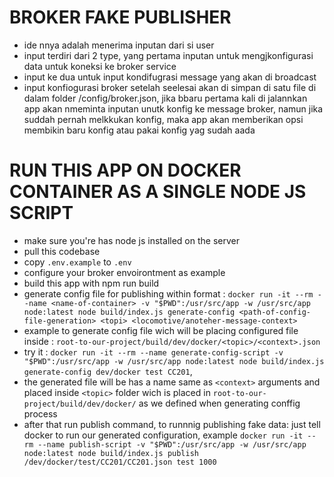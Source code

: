 # BROKER FAKE PUBLISHER
- ide nnya adalah menerima inputan dari si user
- input terdiri dari 2 type, yang pertama inputan untuk mengjkonfigurasi data untuk koneksi ke broker service
- input ke dua untuk input kondifugrasi message yang akan di broadcast
- input konfiogurasi broker setelah seelesai akan di simpan di satu file di dalam folder /config/broker.json, jika bbaru pertama kali di jalannkan app akan nmeminta inputan unutk konfig ke message broker, namun jika suddah pernah melkkukan konfig, maka app akan memberikan opsi membikin baru konfig atau pakai konfig yag sudah aada


# RUN THIS APP ON DOCKER CONTAINER AS A SINGLE NODE JS SCRIPT
- make sure you're has node js installed on the server
- pull this codebase
- copy `.env.example` to `.env`
- configure your broker envoirontment as example
- build this app with npm run build 
- generate config file for publishing within format : `docker run -it --rm --name <name-of-container> -v "$PWD":/usr/src/app -w /usr/src/app node:latest node build/index.js generate-config <path-of-config-file-generation> <topi> <locomotive/anoteher-message-context>`
- example to generate config file wich will be placing configured file inside : `root-to-our-project/build/dev/docker/<topic>/<context>.json` 
- try it : `docker run -it --rm --name generate-config-script -v "$PWD":/usr/src/app -w /usr/src/app node:latest node build/index.js generate-config dev/docker test CC201`, 
- the generated file will be has a name same as `<context>` arguments and placed inside `<topic>` folder wich is placed in `root-to-our-project/build/dev/docker/` as we defined when generating conffig process
- after that run publish command, to runnnig publishing fake data: just tell docker to run our generated configuration, example `docker run -it --rm --name publish-script -v "$PWD":/usr/src/app -w /usr/src/app node:latest node build/index.js publish /dev/docker/test/CC201/CC201.json test 1000`